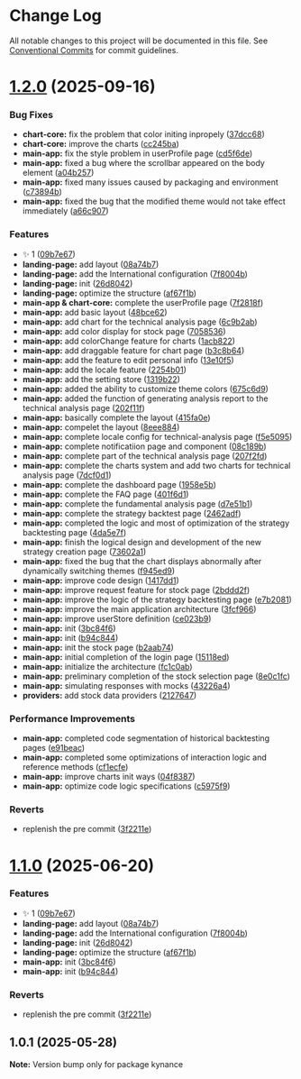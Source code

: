 # Change Log

All notable changes to this project will be documented in this file.
See [Conventional Commits](https://conventionalcommits.org) for commit guidelines.

# [1.2.0](https://github.com/KieNoe/Kynance/compare/v1.0.1...v1.2.0) (2025-09-16)

### Bug Fixes

- **chart-core:** fix the problem that color initing inpropely ([37dcc68](https://github.com/KieNoe/Kynance/commit/37dcc6847291091679498a69f837d5dded11e1bc))
- **chart-core:** improve the charts ([cc245ba](https://github.com/KieNoe/Kynance/commit/cc245ba21012a314f8be25e0ad3a386f5d098d82))
- **main-app:** fix the style problem in userProfile page ([cd5f6de](https://github.com/KieNoe/Kynance/commit/cd5f6de9af7eee3eb2be91fb81f116a897b9ad71))
- **main-app:** fixed a bug where the scrollbar appeared on the body element ([a04b257](https://github.com/KieNoe/Kynance/commit/a04b257835d9e76e7dc4462f8bd603d63a8c0ef6))
- **main-app:** fixed many issues caused by packaging and environment ([c73894b](https://github.com/KieNoe/Kynance/commit/c73894bef55b0afd3cfbd5d3e53884eb09189fe6))
- **main-app:** fixed the bug that the modified theme would not take effect immediately ([a66c907](https://github.com/KieNoe/Kynance/commit/a66c907f9f5024aab71999ce165719ce07f8725e))

### Features

- :sparkles: 1 ([09b7e67](https://github.com/KieNoe/Kynance/commit/09b7e6786782b7e2f53658aa6ec46e0d37e8c94b))
- **landing-page:** add layout ([08a74b7](https://github.com/KieNoe/Kynance/commit/08a74b7c4957cd8405e53c9058d3d5822b182a93))
- **landing-page:** add the International configuration ([7f8004b](https://github.com/KieNoe/Kynance/commit/7f8004b9eeae4948da915224a6199bf167d79580))
- **landing-page:** init ([26d8042](https://github.com/KieNoe/Kynance/commit/26d8042f5d0869a5ce5c43186d4eb8350d0c3788))
- **landing-page:** optimize the structure ([af67f1b](https://github.com/KieNoe/Kynance/commit/af67f1b394acaddc12842dba0eb3b161ace67598))
- **main-app & chart-core:** complete the userProfile page ([7f2818f](https://github.com/KieNoe/Kynance/commit/7f2818fc7dd018cac175f0577d1c6952cb2b7a65))
- **main-app:** add basic layout ([48bce62](https://github.com/KieNoe/Kynance/commit/48bce623474342e9bf6c96a247cbfa331ddc861b))
- **main-app:** add chart for the technical analysis page ([6c9b2ab](https://github.com/KieNoe/Kynance/commit/6c9b2ab25e727fbf274ff8ea3b256c3a22a74970))
- **main-app:** add color display for stock page ([7058536](https://github.com/KieNoe/Kynance/commit/7058536a9cffa207c7b087663b03f43a268433dd))
- **main-app:** add colorChange feature for charts ([1acb822](https://github.com/KieNoe/Kynance/commit/1acb8226ca6d3c562f7cfabaac68013f4d2c8821))
- **main-app:** add draggable feature for chart page ([b3c8b64](https://github.com/KieNoe/Kynance/commit/b3c8b64abc72d05b12160d1f1c5de2416894655b))
- **main-app:** add the feature to edit personal info ([13e10f5](https://github.com/KieNoe/Kynance/commit/13e10f51b32929619c8b0e8cafa86e2ecf4d2636))
- **main-app:** add the locale feature ([2254b01](https://github.com/KieNoe/Kynance/commit/2254b012f9c888ed7456117c18fb7f7fffcb965b))
- **main-app:** add the setting store ([1319b22](https://github.com/KieNoe/Kynance/commit/1319b222e4bcf9de5a28dae5b5d9a905b9607eaf))
- **main-app:** added the ability to customize theme colors ([675c6d9](https://github.com/KieNoe/Kynance/commit/675c6d9eb94eab0d6afd63f2eea2db6378a043c7))
- **main-app:** added the function of generating analysis report to the technical analysis page ([202f11f](https://github.com/KieNoe/Kynance/commit/202f11f66b5addfa66b6be6ecfc5b3232cb099e7))
- **main-app:** basically complete the layout ([415fa0e](https://github.com/KieNoe/Kynance/commit/415fa0e46c51e9085aba00573352ac8292e22a06))
- **main-app:** compelet the layout ([8eee884](https://github.com/KieNoe/Kynance/commit/8eee884678a3beba1b9d7efd9ff3e5070d73697e))
- **main-app:** complete locale config for technical-analysis page ([f5e5095](https://github.com/KieNoe/Kynance/commit/f5e5095f994a4e8188ebb65e0c88830eef3d2802))
- **main-app:** complete notificatiion page and component ([08c189b](https://github.com/KieNoe/Kynance/commit/08c189b834627c2185e7402e4095aa085bff7022))
- **main-app:** complete part of the technical analysis page ([207f2fd](https://github.com/KieNoe/Kynance/commit/207f2fd967c15621070304f4a7135e4dca568565))
- **main-app:** complete the charts system and add two charts for technical analysis page ([7dcf0d1](https://github.com/KieNoe/Kynance/commit/7dcf0d12037e136b9523383dfd3be37559c10b14))
- **main-app:** complete the dashboard page ([1958e5b](https://github.com/KieNoe/Kynance/commit/1958e5b26be6193c74cbeb74f3f0cd2aefd384a8))
- **main-app:** complete the FAQ page ([401f6d1](https://github.com/KieNoe/Kynance/commit/401f6d186f1364663b30f5d297bb6b01f3e91c9e))
- **main-app:** complete the fundamental analysis page ([d7e51b1](https://github.com/KieNoe/Kynance/commit/d7e51b1847c3f9a1369c6d4cb023a8a31350ebd7))
- **main-app:** complete the strategy backtest page ([2462adf](https://github.com/KieNoe/Kynance/commit/2462adfc1833680e9379054c37d2f16e8a1211c6))
- **main-app:** completed the logic and most of optimization of the strategy backtesting page ([4da5e7f](https://github.com/KieNoe/Kynance/commit/4da5e7faed951920c90a9682fee0a136e56b95d7))
- **main-app:** finish the logical design and development of the new strategy creation page ([73602a1](https://github.com/KieNoe/Kynance/commit/73602a1c262aee2d1cc7b3aa42b58a7c40c578d0))
- **main-app:** fixed the bug that the chart displays abnormally after dynamically switching themes ([f945ed9](https://github.com/KieNoe/Kynance/commit/f945ed9e124747020c36a9a4896d0b37edf48b0a))
- **main-app:** improve code design ([1417dd1](https://github.com/KieNoe/Kynance/commit/1417dd1047d6c73440df344a34bc300d17695483))
- **main-app:** improve request feature for stock page ([2bddd2f](https://github.com/KieNoe/Kynance/commit/2bddd2fd4f03a2b3ab68aaabce8087bdf5aebbc5))
- **main-app:** improve the logic of the strategy backtesting page ([e7b2081](https://github.com/KieNoe/Kynance/commit/e7b208184adb4a1a6047be1a54413829adac05c1))
- **main-app:** improve the main application architecture ([3fcf966](https://github.com/KieNoe/Kynance/commit/3fcf96609a99a12f971565e82e4b72adac0f5a1a))
- **main-app:** improve userStore definition ([ce023b9](https://github.com/KieNoe/Kynance/commit/ce023b98dcaf64d9d0b72f1d1ab4fbdec4bf7bdf))
- **main-app:** init ([3bc84f6](https://github.com/KieNoe/Kynance/commit/3bc84f6d87cd196807a176558f5a2b3aacfc23ba))
- **main-app:** init ([b94c844](https://github.com/KieNoe/Kynance/commit/b94c8445eadab29e2f4a5ccdee8ed6e8aa77412b))
- **main-app:** init the stock page ([b2aab74](https://github.com/KieNoe/Kynance/commit/b2aab74aabc3f3bf72bf0232cbe01a7378508d5f))
- **main-app:** initial completion of the login page ([15118ed](https://github.com/KieNoe/Kynance/commit/15118ed6b7d167caa329b61b9b06aa0446230836))
- **main-app:** initialize the architecture ([fc1c0ab](https://github.com/KieNoe/Kynance/commit/fc1c0ab5d2886827e87bf71f367ea07e34a7d5c0))
- **main-app:** preliminary completion of the stock selection page ([8e0c1fc](https://github.com/KieNoe/Kynance/commit/8e0c1fc0c6b2dd97d8391fa5af4c41f6f8283aff))
- **main-app:** simulating responses with mocks ([43226a4](https://github.com/KieNoe/Kynance/commit/43226a47f4dea7aae90e13b4a7a738fef4d56238))
- **providers:** add stock data providers ([2127647](https://github.com/KieNoe/Kynance/commit/2127647eac25f9bf7f42488c01267f4b9d9f0396))

### Performance Improvements

- **main-app:** completed code segmentation of historical backtesting pages ([e91beac](https://github.com/KieNoe/Kynance/commit/e91beace672a9a9c4e16e354e52b9e067b5b81c8))
- **main-app:** completed some optimizations of interaction logic and reference methods ([cf1ecfe](https://github.com/KieNoe/Kynance/commit/cf1ecfe6c815657e157e1cb99da931236e1d7dcc))
- **main-app:** improve charts init ways ([04f8387](https://github.com/KieNoe/Kynance/commit/04f83878cf87922eca0478e5a676f6322b5d3c01))
- **main-app:** optimize code logic specifications ([c5975f9](https://github.com/KieNoe/Kynance/commit/c5975f9dc40a91a4489dab08105d130d320106db))

### Reverts

- replenish the pre commit ([3f2211e](https://github.com/KieNoe/Kynance/commit/3f2211e2068ed64fb389a45618bc6dc687bc0c98))

# [1.1.0](https://github.com/KieNoe/Kynance/compare/v1.0.1...v1.1.0) (2025-06-20)

### Features

- :sparkles: 1 ([09b7e67](https://github.com/KieNoe/Kynance/commit/09b7e6786782b7e2f53658aa6ec46e0d37e8c94b))
- **landing-page:** add layout ([08a74b7](https://github.com/KieNoe/Kynance/commit/08a74b7c4957cd8405e53c9058d3d5822b182a93))
- **landing-page:** add the International configuration ([7f8004b](https://github.com/KieNoe/Kynance/commit/7f8004b9eeae4948da915224a6199bf167d79580))
- **landing-page:** init ([26d8042](https://github.com/KieNoe/Kynance/commit/26d8042f5d0869a5ce5c43186d4eb8350d0c3788))
- **landing-page:** optimize the structure ([af67f1b](https://github.com/KieNoe/Kynance/commit/af67f1b394acaddc12842dba0eb3b161ace67598))
- **main-app:** init ([3bc84f6](https://github.com/KieNoe/Kynance/commit/3bc84f6d87cd196807a176558f5a2b3aacfc23ba))
- **main-app:** init ([b94c844](https://github.com/KieNoe/Kynance/commit/b94c8445eadab29e2f4a5ccdee8ed6e8aa77412b))

### Reverts

- replenish the pre commit ([3f2211e](https://github.com/KieNoe/Kynance/commit/3f2211e2068ed64fb389a45618bc6dc687bc0c98))

## 1.0.1 (2025-05-28)

**Note:** Version bump only for package kynance
